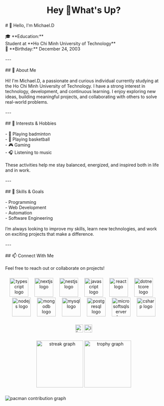 <h1 align="center">Hey 👋What's Up?</h1>

###

<p align="left"># 👋 Hello, I'm Michael.D<br><br>🎓 **Education:**  <br>Student at **Ho Chi Minh University of Technology**  <br>📅 **Birthday:** December 24, 2003<br><br>---<br><br>## 🧠 About Me<br><br>Hi! I'm Michael.D, a passionate and curious individual currently studying at the Ho Chi Minh University of Technology. I have a strong interest in technology, development, and continuous learning. I enjoy exploring new ideas, building meaningful projects, and collaborating with others to solve real-world problems.<br><br>---<br><br>## 🎯 Interests & Hobbies<br><br>- 🏸 Playing badminton  <br>- 🏀 Playing basketball  <br>- 🎮 Gaming  <br>- 🎧 Listening to music  <br><br>These activities help me stay balanced, energized, and inspired both in life and in work.<br><br>---<br><br>## 🚀 Skills & Goals<br><br>- Programming<br>- Web Development<br>- Automation<br>- Software Engineering<br><br>I’m always looking to improve my skills, learn new technologies, and work on exciting projects that make a difference.<br><br>---<br><br>## 📫 Connect With Me<br><br>Feel free to reach out or collaborate on projects!</p>

###

<div align="center">
  <img src="https://skillicons.dev/icons?i=ts" height="60" alt="typescript logo"  />
  <img width="12" />
  <img src="https://skillicons.dev/icons?i=nextjs" height="60" alt="nextjs logo"  />
  <img width="12" />
  <img src="https://skillicons.dev/icons?i=nestjs" height="60" alt="nestjs logo"  />
  <img width="12" />
  <img src="https://cdn.jsdelivr.net/gh/devicons/devicon/icons/javascript/javascript-original.svg" height="60" alt="javascript logo"  />
  <img width="12" />
  <img src="https://cdn.jsdelivr.net/gh/devicons/devicon/icons/react/react-original.svg" height="60" alt="react logo"  />
  <img width="12" />
  <img src="https://cdn.jsdelivr.net/gh/devicons/devicon/icons/dotnetcore/dotnetcore-original.svg" height="60" alt="dotnetcore logo"  />
  <img width="12" />
  <img src="https://cdn.jsdelivr.net/gh/devicons/devicon/icons/nodejs/nodejs-original.svg" height="60" alt="nodejs logo"  />
  <img width="12" />
  <img src="https://cdn.jsdelivr.net/gh/devicons/devicon/icons/mongodb/mongodb-original.svg" height="60" alt="mongodb logo"  />
  <img width="12" />
  <img src="https://cdn.jsdelivr.net/gh/devicons/devicon/icons/mysql/mysql-original.svg" height="60" alt="mysql logo"  />
  <img width="12" />
  <img src="https://cdn.jsdelivr.net/gh/devicons/devicon/icons/postgresql/postgresql-original.svg" height="60" alt="postgresql logo"  />
  <img width="12" />
  <img src="https://cdn.jsdelivr.net/gh/devicons/devicon/icons/microsoftsqlserver/microsoftsqlserver-plain.svg" height="60" alt="microsoftsqlserver logo"  />
  <img width="12" />
  <img src="https://cdn.jsdelivr.net/gh/devicons/devicon/icons/csharp/csharp-original.svg" height="60" alt="csharp logo"  />
</div>

###

<div align="center">
  <img src="https://img.shields.io/static/v1?message=Facebook&logo=facebook&label=&color=1877F2&logoColor=white&labelColor=&style=for-the-badge" height="25" alt="facebook logo"  />
  <img src="https://img.shields.io/static/v1?message=Instagram&logo=instagram&label=&color=E4405F&logoColor=white&labelColor=&style=for-the-badge" height="25" alt="instagram logo"  />
</div>

###

<div align="center">
  <img src="https://streak-stats.demolab.com?user=KenShin241203&locale=en&mode=daily&theme=dracula&hide_border=false&border_radius=5&order=3" height="150" alt="streak graph"  />
  <img src="https://github-profile-trophy.vercel.app?username=KenShin241203&theme=dracula&column=-1&row=1&margin-w=8&margin-h=8&no-bg=false&no-frame=false&order=4" height="150" alt="trophy graph"  />
</div>

###

<picture>
  <source media="(prefers-color-scheme: dark)" srcset="https://raw.githubusercontent.com/KenShin241203/KenShin241203/output/pacman-contribution-graph-dark.svg">
  <source media="(prefers-color-scheme: light)" srcset="https://raw.githubusercontent.com/KenShin241203/KenShin241203/output/pacman-contribution-graph.svg">
  <img alt="pacman contribution graph" src="https://raw.githubusercontent.com/KenShin241203/KenShin241203/main/pacman-contribution-graph.svg">
</picture>

###
